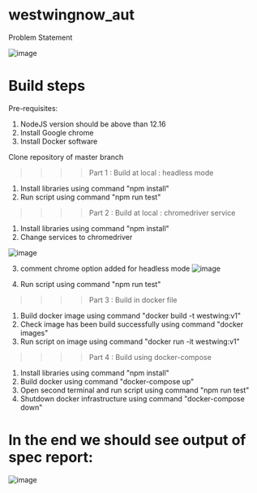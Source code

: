 # westwingnow_aut
Problem Statement

![image](https://user-images.githubusercontent.com/74857236/119126822-2ae99300-ba51-11eb-90e5-0637888261c1.png)


# Build steps

Pre-requisites:
1. NodeJS version should be above than 12.16
2. Install Google chrome
3. Install Docker software

Clone repository of master branch
 
>>>> Part 1 : Build at local : headless mode 
1. Install libraries using command "npm install"
2. Run script using command "npm run test"

>>>> Part 2 : Build at local : chromedriver service
1. Install libraries using command "npm install"
2. Change services to chromedriver

![image](https://user-images.githubusercontent.com/74857236/119124803-b31a6900-ba4e-11eb-9f7b-6427129ed884.png)

3. comment chrome option added for headless mode
![image](https://user-images.githubusercontent.com/74857236/119125030-f1b02380-ba4e-11eb-9876-b94d67ebe90e.png)

4. Run script using command "npm run test"

>>>> Part 3 : Build in docker file
1. Build docker image using command "docker build -t westwing:v1"
2. Check image has been build successfully using command "docker images"
3. Run script on image using command "docker run -it westwing:v1"

>>>> Part 4 :  Build using docker-compose
1. Install libraries using command "npm install"
2. Build docker using command "docker-compose up"
3. Open second terminal and run script using command "npm run test"
4. Shutdown docker infrastructure using command "docker-compose down"
 
# In the end we should see output of spec report:

![image](https://user-images.githubusercontent.com/74857236/119126564-ccbcb000-ba50-11eb-81bf-abcc1dd2a6fd.png)
